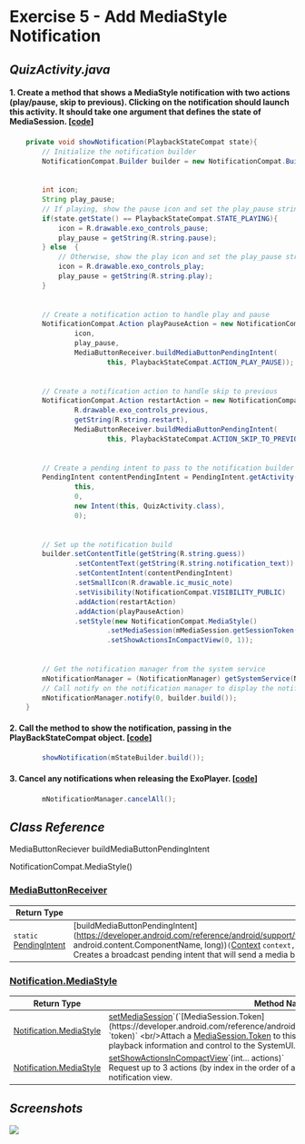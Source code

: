 # Exercise 5 - Add MediaStyle Notification


## _QuizActivity.java_

#### 1. Create a method that shows a MediaStyle notification with two actions (play/pause, skip to previous). Clicking on the notification should launch this activity. It should take one argument that defines the state of MediaSession. [[code][1]]
```java
    private void showNotification(PlaybackStateCompat state){
        // Initialize the notification builder
        NotificationCompat.Builder builder = new NotificationCompat.Builder(this);


        int icon;
        String play_pause;
        // If playing, show the pause icon and set the play_pause string to 'pause'
        if(state.getState() == PlaybackStateCompat.STATE_PLAYING){
            icon = R.drawable.exo_controls_pause;
            play_pause = getString(R.string.pause);
        } else  {
            // Otherwise, show the play icon and set the play_pause string to 'play'
            icon = R.drawable.exo_controls_play;
            play_pause = getString(R.string.play);
        }


        // Create a notification action to handle play and pause
        NotificationCompat.Action playPauseAction = new NotificationCompat.Action(
                icon,
                play_pause,
                MediaButtonReceiver.buildMediaButtonPendingIntent(
                        this, PlaybackStateCompat.ACTION_PLAY_PAUSE));


        // Create a notification action to handle skip to previous
        NotificationCompat.Action restartAction = new NotificationCompat.Action(
                R.drawable.exo_controls_previous,
                getString(R.string.restart),
                MediaButtonReceiver.buildMediaButtonPendingIntent(
                        this, PlaybackStateCompat.ACTION_SKIP_TO_PREVIOUS));


        // Create a pending intent to pass to the notification builder
        PendingIntent contentPendingIntent = PendingIntent.getActivity(
                this,
                0,
                new Intent(this, QuizActivity.class),
                0);


        // Set up the notification build
        builder.setContentTitle(getString(R.string.guess))
                .setContentText(getString(R.string.notification_text))
                .setContentIntent(contentPendingIntent)
                .setSmallIcon(R.drawable.ic_music_note)
                .setVisibility(NotificationCompat.VISIBILITY_PUBLIC)
                .addAction(restartAction)
                .addAction(playPauseAction)
                .setStyle(new NotificationCompat.MediaStyle()
                        .setMediaSession(mMediaSession.getSessionToken())
                        .setShowActionsInCompactView(0, 1));


        // Get the notification manager from the system service
        mNotificationManager = (NotificationManager) getSystemService(NOTIFICATION_SERVICE);
        // Call notify on the notification manager to display the notification
        mNotificationManager.notify(0, builder.build());
    }
```


#### 2. Call the method to show the notification, passing in the PlayBackStateCompat object. [[code][2]]
```java
        showNotification(mStateBuilder.build());
```


#### 3. Cancel any notifications when releasing the ExoPlayer. [[code][3]]

```java
        mNotificationManager.cancelAll();
```


## _Class Reference_
MediaButtonReciever
    buildMediaButtonPendingIntent

NotificationCompat.MediaStyle()

### [MediaButtonReceiver](https://developer.android.com/reference/android/support/v4/media/session/MediaButtonReceiver.html)

|Return Type  |Method Name  |
|-------------------------------------------------------------------------------------------------|------------------------------------------------------------------------------------------------------------------------------------------------------------------------------------------------------------------------------------------------------------------------------------------------------------------------------------------------------------------------------------------------------------------------------------------------------------------------------------------------------------------------------|
| `static` [PendingIntent](https://developer.android.com/reference/android/app/PendingIntent.html) | [buildMediaButtonPendingIntent](https://developer.android.com/reference/android/support/v4/media/session/MediaButtonReceiver.html#buildMediaButtonPendingIntent(android.content.Context, android.content.ComponentName, long))`(`[Context](https://developer.android.com/reference/android/content/Context.html) `context,` [ComponentName](https://developer.android.com/reference/android/content/ComponentName.html) `mbrComponent, long action)` <br/>Creates a broadcast pending intent that will send a media button event. |


### [Notification.MediaStyle](https://developer.android.com/reference/android/app/Notification.MediaStyle.html)

|Return Type   |Method Name   |
|-------------------------------------------------------------------------------------------------------------|--------------------------------------------------------------------------------------------------------------------------------------------------------------------------------------------------------------------------------------------------------------------------------------------------------------------------------------------------------------------------------------------------------------------------------------------------------------------------------------------------------|
| [Notification.MediaStyle](https://developer.android.com/reference/android/app/Notification.MediaStyle.html) | [setMediaSession](https://developer.android.com/reference/android/app/Notification.MediaStyle.html#setMediaSession(android.media.session.MediaSession.Token))`(`[MediaSession.Token](https://developer.android.com/reference/android/media/session/MediaSession.Token.html) `token)` <br/>Attach a [MediaSession.Token](https://developer.android.com/reference/android/media/session/MediaSession.Token.html) to this Notification to provide additional playback information and control to the SystemUI. |
| [Notification.MediaStyle](https://developer.android.com/reference/android/app/Notification.MediaStyle.html) | [setShowActionsInCompactView](https://developer.android.com/reference/android/app/Notification.MediaStyle.html#setShowActionsInCompactView(int...))`(int... actions)` <br/>Request up to 3 actions (by index in the order of addition) to be shown in the compact notification view.                                                                                                                                                                                                                        |


## _Screenshots_
<img src="![1](screenshots/1.png)" width="300">








[1]: https://github.com/aaroncrutchfield/AdvancedAndroid_ClassicalMusicQuiz/blob/7b8b049c779773253b715ebbceb9d1dd1b46bf10/app/src/main/java/com/example/android/classicalmusicquiz/QuizActivity.java#L194-L247
[2]: https://github.com/aaroncrutchfield/AdvancedAndroid_ClassicalMusicQuiz/blob/7b8b049c779773253b715ebbceb9d1dd1b46bf10/app/src/main/java/com/example/android/classicalmusicquiz/QuizActivity.java#L409
[3]: https://github.com/aaroncrutchfield/AdvancedAndroid_ClassicalMusicQuiz/blob/7b8b049c779773253b715ebbceb9d1dd1b46bf10/app/src/main/java/com/example/android/classicalmusicquiz/QuizActivity.java#L278
